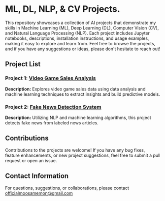 # ML, DL, NLP, & CV Projects.
This repository showcases a collection of AI projects that demonstrate my skills in Machine Learning (ML), Deep Learning (DL), Computer Vision (CV), and Natural Language Processing (NLP). Each project includes Jupyter notebooks, descriptions, installation instructions, and usage examples, making it easy to explore and learn from.
Feel free to browse the projects, and if you have any suggestions or ideas, please don't hesitate to reach out!

## Project List

### Project 1: [Video Game Sales Analysis](https://github.com/MoosaMemon/ML-DL-NLP-CV-Projects/tree/main/Video%20Game%20Sales%20Analysis)
**Description:** Explores video game sales data using data analysis and machine learning techniques to extract insights and build predictive models.
### Project 2: [Fake News Detection System](https://github.com/MoosaMemon/ML-DL-NLP-CV-Projects/tree/main/Fake%20News%20Detection%20System)
**Description:** Utilizing NLP and machine learning algorithms, this project detects fake news from labeled news articles.

## Contributions

Contributions to the projects are welcome! If you have any bug fixes, feature enhancements, or new project suggestions, feel free to submit a pull request or open an issue.

## Contact Information

For questions, suggestions, or collaborations, please contact officialmoosamemon@gmail.com
